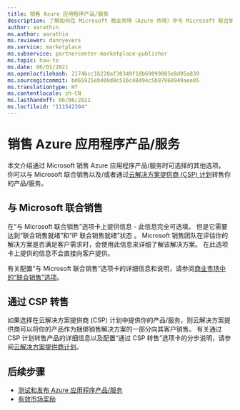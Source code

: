 ```yaml
---
title: 销售 Azure 应用程序产品/服务
description: 了解如何在 Microsoft 商业市场（Azure 市场）中与 Microsoft 联合销售以及通过 Azure 应用程序产品/服务的云解决方案提供商 (CSP) 计划选项进行转售。
author: aarathin
ms.author: aarathin
ms.reviewer: dannyevers
ms.service: marketplace
ms.subservice: partnercenter-marketplace-publisher
ms.topic: how-to
ms.date: 06/01/2021
ms.openlocfilehash: 2174bcc1b220af30349f18b69099885e8d95a839
ms.sourcegitcommit: bd65925eb409d0c516c48494c5b97960949aee05
ms.translationtype: HT
ms.contentlocale: zh-CN
ms.lasthandoff: 06/06/2021
ms.locfileid: "111542304"
---
```

# <a name="sell-an-azure-application-offer"></a>销售 Azure 应用程序产品/服务

本文介绍通过 Microsoft 销售 Azure 应用程序产品/服务时可选择的其他选项。 你可以与 Microsoft 联合销售以及/或者通过[云解决方案提供商 (CSP) 计划](cloud-solution-providers.md)转售你的产品/服务。

## <a name="co-sell-with-microsoft"></a>与 Microsoft 联合销售

在“与 Microsoft 联合销售”选项卡上提供信息 - 此信息完全可选填。 但是它需要达到“联合销售就绪”和“IP 联合销售就绪”状态 。 Microsoft 销售团队在评估你的解决方案是否满足客户需求时，会使用此信息来详细了解该解决方案。 在此选项卡上提供的信息不会直接向客户提供。

有关配置“与 Microsoft 联合销售”选项卡的详细信息和说明，请参阅[商业市场中的“联合销售”选项](co-sell-configure.md)。

## <a name="resell-through-csps"></a>通过 CSP 转售

如果选择在云解决方案提供商 (CSP) 计划中提供你的产品/服务，则云解决方案提供商可以将你的产品作为捆绑销售解决方案的一部分向其客户销售。 有关通过 CSP 计划转售产品的详细信息以及配置“通过 CSP 转售”选项卡的分步说明，请参阅[云解决方案提供商计划](cloud-solution-providers.md)。

## <a name="next-steps"></a>后续步骤

- [测试和发布 Azure 应用程序产品/服务](azure-app-test-publish.md)
- [有效市场奖励](marketplace-rewards.md)
